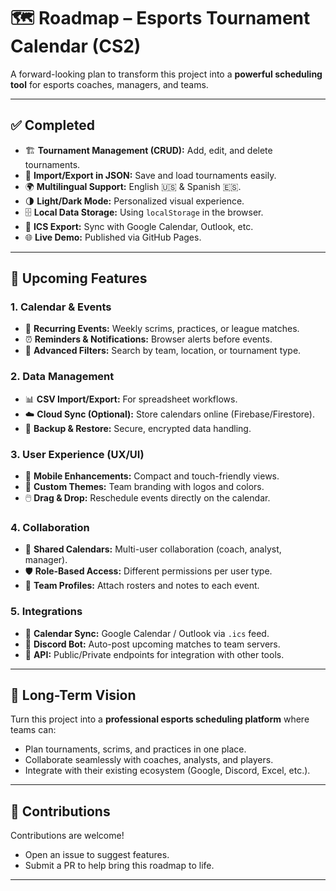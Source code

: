 # 🗺️ Roadmap – Esports Tournament Calendar (CS2)

A forward-looking plan to transform this project into a **powerful scheduling tool** for esports coaches, managers, and teams.

---

## ✅ Completed

* 🏗️ **Tournament Management (CRUD):** Add, edit, and delete tournaments.
* 💾 **Import/Export in JSON:** Save and load tournaments easily.
* 🌍 **Multilingual Support:** English 🇺🇸 & Spanish 🇪🇸.
* 🌗 **Light/Dark Mode:** Personalized visual experience.
* 🗄️ **Local Data Storage:** Using `localStorage` in the browser.
* 📅 **ICS Export:** Sync with Google Calendar, Outlook, etc.
* 🌐 **Live Demo:** Published via GitHub Pages.

---

## 🚀 Upcoming Features

### 1. Calendar & Events

* 🔁 **Recurring Events:** Weekly scrims, practices, or league matches.
* ⏰ **Reminders & Notifications:** Browser alerts before events.
* 🔎 **Advanced Filters:** Search by team, location, or tournament type.

### 2. Data Management

* 📊 **CSV Import/Export:** For spreadsheet workflows.
* ☁️ **Cloud Sync (Optional):** Store calendars online (Firebase/Firestore).
* 🔐 **Backup & Restore:** Secure, encrypted data handling.

### 3. User Experience (UX/UI)

* 📱 **Mobile Enhancements:** Compact and touch-friendly views.
* 🎨 **Custom Themes:** Team branding with logos and colors.
* 🖱️ **Drag & Drop:** Reschedule events directly on the calendar.

### 4. Collaboration

* 👥 **Shared Calendars:** Multi-user collaboration (coach, analyst, manager).
* 🛡️ **Role-Based Access:** Different permissions per user type.
* 🏅 **Team Profiles:** Attach rosters and notes to each event.

### 5. Integrations

* 📆 **Calendar Sync:** Google Calendar / Outlook via `.ics` feed.
* 🤖 **Discord Bot:** Auto-post upcoming matches to team servers.
* 🔗 **API:** Public/Private endpoints for integration with other tools.

---

## 🎯 Long-Term Vision

Turn this project into a **professional esports scheduling platform** where teams can:

* Plan tournaments, scrims, and practices in one place.
* Collaborate seamlessly with coaches, analysts, and players.
* Integrate with their existing ecosystem (Google, Discord, Excel, etc.).

---

## 🤝 Contributions

Contributions are welcome!

* Open an issue to suggest features.
* Submit a PR to help bring this roadmap to life.

---
